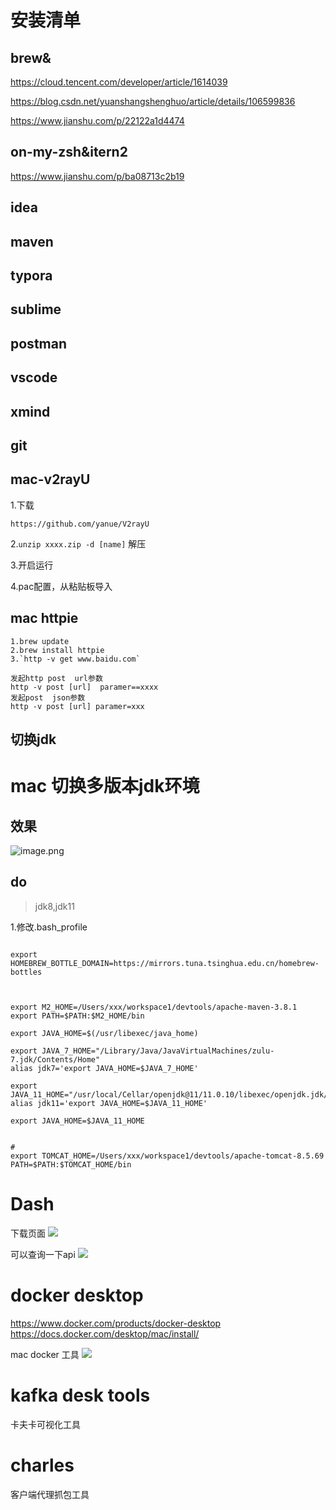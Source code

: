 



# 安装清单



## brew&

https://cloud.tencent.com/developer/article/1614039

https://blog.csdn.net/yuanshangshenghuo/article/details/106599836

https://www.jianshu.com/p/22122a1d4474

## on-my-zsh&itern2

https://www.jianshu.com/p/ba08713c2b19





## idea



## maven

## typora

## sublime

## postman



## vscode



## xmind

## git





## mac-v2rayU



1.下载

```
https://github.com/yanue/V2rayU
```

2.`unzip xxxx.zip -d [name]` 解压

3.开启运行

4.pac配置，从粘贴板导入


## mac  httpie

```
1.brew update
2.brew install httpie
3.`http -v get www.baidu.com`

发起http post  url参数
http -v post [url]  paramer==xxxx
发起post  json参数
http -v post [url] paramer=xxx

```

## 切换jdk



# mac 切换多版本jdk环境

## 效果


![image.png](https://p6-juejin.byteimg.com/tos-cn-i-k3u1fbpfcp/3262e7bd29d045dfaaf85c2e3da67dd4~tplv-k3u1fbpfcp-watermark.image)

## do

> jdk8,jdk11


1.修改.bash_profile


```shell

export HOMEBREW_BOTTLE_DOMAIN=https://mirrors.tuna.tsinghua.edu.cn/homebrew-bottles



export M2_HOME=/Users/xxx/workspace1/devtools/apache-maven-3.8.1
export PATH=$PATH:$M2_HOME/bin

export JAVA_HOME=$(/usr/libexec/java_home)

export JAVA_7_HOME="/Library/Java/JavaVirtualMachines/zulu-7.jdk/Contents/Home"
alias jdk7='export JAVA_HOME=$JAVA_7_HOME'

export JAVA_11_HOME="/usr/local/Cellar/openjdk@11/11.0.10/libexec/openjdk.jdk/Contents/Home"
alias jdk11='export JAVA_HOME=$JAVA_11_HOME'

export JAVA_HOME=$JAVA_11_HOME


#
export TOMCAT_HOME=/Users/xxx/workspace1/devtools/apache-tomcat-8.5.69
PATH=$PATH:$TOMCAT_HOME/bin
```

# Dash

下载页面
![](https://xiaobo-project.oss-cn-hangzhou.aliyuncs.com/business/20211108103139.png)

可以查询一下api
![](https://xiaobo-project.oss-cn-hangzhou.aliyuncs.com/business/20211108103051.png)

# docker desktop

https://www.docker.com/products/docker-desktop
https://docs.docker.com/desktop/mac/install/

mac docker 工具
![](https://xiaobo-project.oss-cn-hangzhou.aliyuncs.com/business/20211108103621.png)


# kafka desk tools
卡夫卡可视化工具

# charles
客户端代理抓包工具
